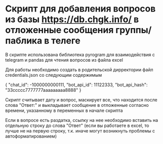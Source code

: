 # Скрипт для добавления вопросов из базы https://db.chgk.info/ в отложенные сообщения группы/паблика в телеге

В скрипте использована библиотека pyrogram для взаимодействия с telegram и pandas для чтения вопросов из файла excel

Для работы необходимо создать в родительской дирректории файл credentials.json со следующим содержимым

{
    "chat_id": -1000000000111,
    "bot_api_id": 11122333,
    "bot_api_hash": "33ccccc7777777aaaaaaaaa8888"
}

Скрипт считывает дату и вопрос, маскирует все, что находится после слова "Ответ:" и выкладывает сообщение в отложенные согласно времени, указанному в переменных в начале скрипта

Если в вопросе есть раздатка, ссылку на нее необходимо вставить на отдельную строку до слова "Ответ" (если вы работаете в excel, то лучше не на первую строку, т.к. иначе могут возникнуть проблемы с автоформатированием)